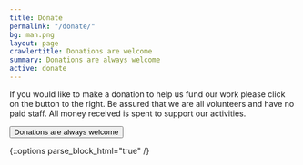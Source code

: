 ```yaml
---
title: Donate
permalink: "/donate/"
bg: man.png
layout: page
crawlertitle: Donations are welcome
summary: Donations are always welcome
active: donate
---
```


If you would like to make a donation to help us fund our work please click on the button to the right. Be assured that we are all volunteers and have no paid staff. All money received is spent to support our activities.

<form class="paypalform" action="https://www.paypal.com/cgi-bin/webscr" method="post">
    <input type="hidden" name="cmd" value="_s-xclick">
    <input type="hidden" name="hosted_button_id" value="5NX2M6XYJKNVE">
    <button class="paypalbutton" name="submit">
        <span>Donations are always welcome</span>
    </button>
    <img alt="" border="0" src="https://www.paypal.com/en_US/i/scr/pixel.gif" width="1" height="1">
</form>
{::options parse_block_html="true" /}
